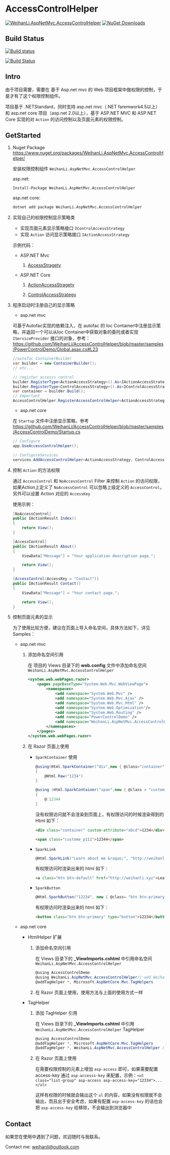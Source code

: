 # AccessControlHelper

[![WeihanLi.AspNetMvc.AccessControlHelper](https://img.shields.io/nuget/v/WeihanLi.AspNetMvc.AccessControlHelper.svg)](http://www.nuget.org/packages/WeihanLi.AspNetMvc.AccessControlHelper/)
[![NuGet Downloads](https://img.shields.io/nuget/dt/WeihanLi.AspNetMvc.AccessControlHelper.svg)](http://www.nuget.org/packages/WeihanLi.AspNetMvc.AccessControlHelper/)

## Build Status

[![Build status](https://ci.appveyor.com/api/projects/status/ht69a1o8b9ss9v8a?svg=true)](https://ci.appveyor.com/project/WeihanLi/accesscontroldemo)

[![Build Status](https://travis-ci.org/WeihanLi/AccessControlHelper.svg?branch=master)](https://travis-ci.org/WeihanLi/AccessControlHelper)

## Intro

由于项目需要，需要在 基于 Asp.net mvc 的 Web 项目框架中做权限的控制，于是才有了这个权限控制组件。

项目基于 .NETStandard，同时支持 asp.net mvc（.NET faremwork4.5以上） 和 asp.net core 项目（asp.net 2.0以上），基于 ASP.NET MVC 和 ASP.NET Core 实现的对 `Action` 的访问控制以及页面元素的权限控制。

## GetStarted

1. Nuget Package <https://www.nuget.org/packages/WeihanLi.AspNetMvc.AccessControlHelper/>

   安装权限控制组件 `WeihanLi.AspNetMvc.AccessControlHelper`

   asp.net:

   ``` bash
   Install-Package WeihanLi.AspNetMvc.AccessControlHelper
   ```

   asp.net core:

   ``` bash
   dotnet add package WeihanLi.AspNetMvc.AccessControlHelper
   ```

1. 实现自己的权限控制显示策略类

    - 实现页面元素显示策略接口 `IControlAccessStrategy`
    - 实现 `Action` 访问显示策略接口 `IActionAccessStrategy`

    示例代码：

    - ASP.NET Mvc

         1. [AccessStragety](https://github.com/WeihanLi/AccessControlHelper/blob/master/samples/PowerControlDemo/Helper/AccessStrategy.cs)

    - ASP.NET Core

        1. [ActionAccessStragety](https://github.com/WeihanLi/AccessControlHelper/blob/master/samples/AccessControlDemo/Services/ActionAccessStrategy.cs)

        1. [ControlAccessStrategy](https://github.com/WeihanLi/AccessControlHelper/blob/master/samples/AccessControlDemo/Services/ControlAccessStrategy.cs)

1. 程序启动时注册自己的显示策略

    - asp.net mvc

    可基于Autofac实现的依赖注入，在 autofac 的 Ioc Container中注册显示策略，并返回一个可以从Ioc Container中获取对象的委托或者实现 `IServiceProvider` 接口的对象，参考：<https://github.com/WeihanLi/AccessControlHelper/blob/master/samples/PowerControlDemo/Global.asax.cs#L23>

    ``` csharp
    //autofac ContainerBuilder
    var builder = new ContainerBuilder();
    // etc...

    // register accesss control
    builder.RegisterType<ActionAccessStrategy>().As<IActionAccessStrategy>();
    builder.RegisterType<ControlAccessStrategy>().As<IControlAccessStrategy>();
    var container = builder.Build();
    // Important
    AccessControlHelper.RegisterAccessControlHelper<ActionAccessStrategy, ControlAccessStrategy>(type => container.Resolve(type));
    ```

    - asp.net core

    在 `Startup` 文件中注册显示策略，参考<https://github.com/WeihanLi/AccessControlHelper/blob/master/samples/AccessControlDemo/Startup.cs>

    ``` csharp
    // Configure
    app.UseAccessControlHelper();

    // ConfigureServices
    services.AddAccessControlHelper<ActionAccessStrategy, ControlAccessStrategy>();
    ```

1. 控制 `Action` 的方法权限

    通过 `AccessControl` 和 `NoAccessControl` Filter 来控制 `Action` 的访问权限，如果Action上定义了 `NoAccessControl` 可以忽略上级定义的 `AccessControl`，另外可以设置 Action 对应的 `AccessKey`

    使用示例：

    ``` csharp
    [NoAccessControl]
    public IActionResult Index()
    {
        return View();
    }

    [AccessControl]
    public IActionResult About()
    {
        ViewData["Message"] = "Your application description page.";

        return View();
    }

    [AccessControl(AccessKey = "Contact")]
    public IActionResult Contact()
    {
        ViewData["Message"] = "Your contact page.";

        return View();
    }
    ```

1. 控制页面元素的显示

    为了使用比较方便，建议在页面上导入命名空间，具体方法如下，详见 Samples：

    - asp.net mvc

      1. 添加命名空间引用

            在 项目的 Views 目录下的 **web.config** 文件中添加命名空间 `WeihanLi.AspNetMvc.AccessControlHelper`

            ``` xml
            <system.web.webPages.razor>
                <pages pageBaseType="System.Web.Mvc.WebViewPage">
                    <namespaces>
                        <add namespace="System.Web.Mvc" />
                        <add namespace="System.Web.Mvc.Ajax" />
                        <add namespace="System.Web.Mvc.Html" />
                        <add namespace="System.Web.Optimization"/>
                        <add namespace="System.Web.Routing" />
                        <add namespace="PowerControlDemo" />
                        <add namespace="WeihanLi.AspNetMvc.AccessControlHelper" /><!-- add WeihanLi.AspNetMvc.AccessControlHelper-->
                    </namespaces>
                </pages>
            </system.web.webPages.razor>
            ```

      2. 在 Razor 页面上使用

            - `SparkContainer` 使用

                ``` csharp
                @using(Html.SparkContainer("div",new { @class="container",custom-attribute = "abcd" }))
                {
                    @Html.Raw("1234")
                }

                @using (Html.SparkContainer("span",new { @class = "custom_p111" }, "F7A17FF9-3371-4667-B78E-BD11691CA852"))
                {
                    @:12344
                }
                ```

                没有权限访问就不会渲染到页面上，有权限访问的时候渲染得到的 Html 如下：

                ``` html
                <div class="container" custom-attribute="abcd">1234</div>

                <span class="custome_p111">12344</span>
                ```

            - `SparkLink`

                ``` csharp
                @Html.SparkLink("Learn about me &raquo;", "http://weihanli.xyz",new { @class = "btn btn-default" })
                ```

                有权限访问时渲染出来的 html 如下：

                ``` html
                <a class="btn btn-default" href="http://weihanli.xyz">Learn about me »</a>
                ```

            - `SparkButton`

                ``` csharp
                @Html.SparkButton("12234", new { @class= "btn btn-primary" })
                ```

                有权限访问时渲染出来的 html 如下：

                ``` html
                <button class="btn btn-primary" type="button">12234</button>
                ```

    - asp.net core

      - HtmlHelper 扩展

        1. 添加命名空间引用

            在 Views 目录下的 **_ViewImports.cshtml** 中引用命名空间 `WeihanLi.AspNetMvc.AccessControlHelper`

            ``` csharp
            @using AccessControlDemo
            @using WeihanLi.AspNetMvc.AccessControlHelper// add WeihanLi.AspNetMvc.AccessControlHelper
            @addTagHelper *, Microsoft.AspNetCore.Mvc.TagHelpers
            ```

        2. 在 Razor 页面上使用，使用方法与上面的使用方式一样

      - TagHelper

        1. 添加 TagHelper 引用

            在 Views 目录下的 **_ViewImports.cshtml** 中引用 `WeihanLi.AspNetMvc.AccessControlHelper` TagHelper

            ``` csharp
            @using AccessControlDemo
            @addTagHelper *, Microsoft.AspNetCore.Mvc.TagHelpers
            @addTagHelper *, WeihanLi.AspNetMvc.AccessControlHelper // add WeihanLi.AspNetMvc.AccessControlHelper TagHelper
            ```

        2. 在 Razor 页面上使用

            在需要权限控制的元素上增加 `asp-access` 即可，如果需要配置 access-key 通过 `asp-accesss-key` 来配置，示例：`<ul class="list-group" asp-access asp-access-key="12334">...</ul>`

            这样有权限的时候就会输出这个 `ul` 的内容，如果没有权限就不会输出，而且出于安全考虑，如果有配置 `asp-access-key` 的话也会把 `asp-access-key` 给移除，不会输出到浏览器中

## Contact

如果您在使用中遇到了问题，欢迎随时与我联系。

Contact me: <weihanli@outlook.com>
